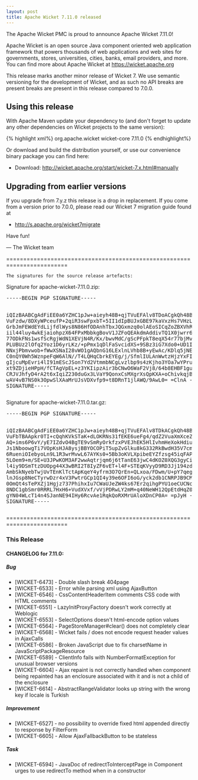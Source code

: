 ```yaml
---
layout: post
title: Apache Wicket 7.11.0 released
---
```

The Apache Wicket PMC is proud to announce Apache Wicket 7.11.0!

Apache Wicket is an open source Java component oriented web application
framework that powers thousands of web applications and web sites for
governments, stores, universities, cities, banks, email providers, and
more. You can find more about Apache Wicket at https://wicket.apache.org

This release marks another minor release of Wicket 7. We
use semantic versioning for the development of Wicket, and as such no
API breaks are present breaks are present in this release compared to
7.0.0.

Using this release
------------------

With Apache Maven update your dependency to (and don't forget to
update any other dependencies on Wicket projects to the same version):

{% highlight xml%}
<dependency>
    <groupId>org.apache.wicket</groupId>
    <artifactId>wicket-core</artifactId>
    <version>7.11.0</version>
</dependency>
{% endhighlight%}

Or download and build the distribution yourself, or use our
convenience binary package you can find here:

 * Download: http://wicket.apache.org/start/wicket-7.x.html#manually

<!--more-->

Upgrading from earlier versions
-------------------------------

If you upgrade from 7.y.z this release is a drop in replacement. If
you come from a version prior to 7.0.0, please read our Wicket 7
migration guide found at

 * http://s.apache.org/wicket7migrate

Have fun!

— The Wicket team


========================================================================

    The signatures for the source release artefacts:

    
Signature for apache-wicket-7.11.0.zip:

<div class='highlight'><pre>
-----BEGIN PGP SIGNATURE-----

iQIzBAABCgAdFiEE0a6YZHC1pJw+aieyh48B+qjTVuEFAlv8TDoACgkQh48B+qjT
VuFzdw/8DXyWPceufP+2qiR3swFpxbT+5II1dIpBUJxGBE97kaVxzHs7VHzLLX+v
GrbJmFEWdEYdLijfdlWys8N86HfODAnhTbxJQGxmzq0olAEoSICqZoZBXVhRBYR0
iil44luy4wkEjaiohpzX64FPxMbbkgBovV1JZFoQEAkdmAddivTQ1X0jwrr64JbR
77ODkFNs1wsfScRgjWdN1XEVjN4R/Kx/bwvMdC/gScPFpkT8eqX54r77bjMvDgNu
PLUBUz2lOfq2Yoz1D6yrLKz/+pPmx1qDlFaSvcidXS+9SBz3iG7Xdo0+UD1IKFvv
NNxjPbmvwob+fWwXSNaI28vWO1gAQbnG16LExlnLVhb8B+yEwAc/KDlq5jNEa8Ef
C0nQY0Wh5WznpeFqW6AlN//T4LQHqCbrkEYEg/j/SfmlIULAnWwtzHjzYxFI+yUp
gIjcuMpEvri4lI91mEScJSon7Yd2VtmmbNCgLvzlbp9s4zKjho3YOa7wYPru5ex1
xt9ZDjieHPpH/fCTAgVpEL+z3YKIipzAir3bCNwO6WaF2Vj8/64b8EHBF1guGkrO
CRJVJhfyD4rA2t6xIqiZ230duGx3LVaY9QonxCsMXgrXsQpKXA+oChivkqjB8xNr
wAV4vB7NS0k3OpwSlXAaMrUJsVDXvfp9+t8DRnT1jlAWQ/9AwL0=
=ClnA
-----END PGP SIGNATURE-----
</pre></div>

    
Signature for apache-wicket-7.11.0.tar.gz:

<div class='highlight'><pre>
-----BEGIN PGP SIGNATURE-----

iQIzBAABCgAdFiEE0a6YZHC1pJw+aieyh48B+qjTVuEFAlv8TDkACgkQh48B+qjT
VuFbTBAApkr0TI+cQqhKVkSTaK+dLOKRNs31fEKE6ueFg4/qdZ2VuaXmXceZgmkI
AQ+ims6P6vY/yE7IZdvO4BgTE9vSmRyOrkfzxPVEJhEK5HlIvhmHeXokHdiuZ8HQ
Js1NboowgTi7VOpKsHJA8ysjBBYOCOPiT5upZvGlku8kG332RkBwdH35V7cm828T
6RueniOIebyoLn9L1R3wrMvwL67AYKs0+5Bb3oKVLXpibeEYZfzsg45iqFAPjOkI
5LOem9+m/SE+U3JPwKOM3AF2wwAqtrjqm6j6tTanE63jwC4dKOZ0XQG3gyCirIAF
l4iy9DSmTtzDUOpg44X3wBRI2T8IyZF6vET+l4F+STEqKVyyD9RD3Jj194zdxfQS
AmbSkNyebTwjUvTEnKlTctApKqeY4yfrm3O7QrEn+QLxoa/FDwm/U+pY7qegiqXj
lnJGsp8NeCTyrwDzr4xV3PwtrGCp1QI4y39e6OFI6oG/yck2db1CNRPJB9CMTcMo
0OmQt4sTePXZj1Hgjz737PhihxIu7CWaUJeZW4ks67Er2qihgPYU1oeCUCNcW6zV
8NDC1gbSmr0RRRL7HxH6+VudXVxf/vVjPDRwLY2mM+q40NeWH12QpEtdHqZ0r43q
gYN04WLcT14n4SJanNE94IHy6RcvAe1RqkQoRXMrUAloXDnCP0A=
=pJyH
-----END PGP SIGNATURE-----
</pre></div>

    
========================================================================

### This Release

#### CHANGELOG for 7.11.0:
    
##### Bug

 * [WICKET-6473] - Double slash break 404page
 * [WICKET-6533] - Error while parsing xml using AjaxButton
 * [WICKET-6546] - CssContentHeaderItem comments CSS code with HTML comments
 * [WICKET-6551] - LazyInitProxyFactory doesn't work correctly at Weblogic
 * [WICKET-6553] - SelectOptions doesn't html-encode option values
 * [WICKET-6564] - PageStoreManager#clear() does not completely clear
 * [WICKET-6568] - Wicket fails / does not encode request header values in AjaxCalls
 * [WICKET-6586] - Broken JavaScript due to fix charsetName in JavaScriptPackageResource
 * [WICKET-6589] - ClientInfo fails with NumberFormatException for unusual browser versions
 * [WICKET-6604] - Ajax repaint is not correctly handled when component being repainted has an enclosure associated with it and is not a child of the enclosure
 * [WICKET-6614] - AbstractRangeValidator looks up string with the wrong key if locale is Turkish

##### Improvement

 * [WICKET-6527] - no possibility to override fixed html appended directly to response by FilterForm
 * [WICKET-6605] - Allow AjaxFallbackButton to be stateless 

##### Task

 * [WICKET-6594] - JavaDoc of redirectToInterceptPage in Component urges to use redirectTo method when in a constructor

